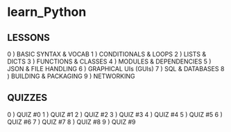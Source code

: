 # learn_Python

## LESSONS

0 ) BASIC SYNTAX & VOCAB
1 ) CONDITIONALS & LOOPS
2 ) LISTS & DICTS
3 ) FUNCTIONS & CLASSES
4 ) MODULES & DEPENDENCIES
5 ) JSON & FILE HANDLING
6 ) GRAPHICAL UIs (GUIs)
7 ) SQL & DATABASES
8 ) BUILDING & PACKAGING
9 ) NETWORKING

## QUIZZES

0 ) QUIZ #0
1 ) QUIZ #1
2 ) QUIZ #2
3 ) QUIZ #3
4 ) QUIZ #4
5 ) QUIZ #5
6 ) QUIZ #6
7 ) QUIZ #7
8 ) QUIZ #8
9 ) QUIZ #9
